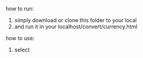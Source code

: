 how to run:
1. simply download or clone this folder to your local
2. and run it in your localhost/convert/currency.html

how to use:
1. select 